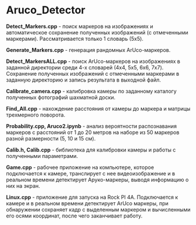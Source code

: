 # Aruco_Detector

**Detect_Markers.cpp** - поиск маркеров на изображениях и автоматическое сохранение полученных изображений (с отмеченными маркерами). Рассматривается только 1 словарь (5x5).

**Generate_Markers.cpp** - генерация рандомных ArUco-маркеров.

**Detect_MarkersALL.cpp** - поиск ArUco-маркеров на изображениях в заданной директории среди 4-х словарей (4x4, 5x5, 6x6, 7x7). Сохранение полученных изображений с отмеченными маркерами в заданную директорию и запись результата в выходной файл.

**Calibrate_camera.cpp** - калибровка камеры по заданному каталогу полученных фотографий шахматной доски.

**Find_All.cpp** - нахождение расстояния от камеры до маркера и матрицы трехмерного поворота.

**Probability.cpp, Aruco2.ipynb** - анализ вероятности распознавания маркеров с расстояний от 1 до 20 метров на наборе из 50 маркеров разной размерности (5, 10 и 15 см).

**Calib.h, Calib.cpp** - библиотека для калибровки камеры и работы с полученными параметрами.

**Game.cpp** - рабочее приложение на компьютере, которое подключается к камере, транслирует с нее видеоизображение и в реальном времени детектирует Аруко-маркеры, выводя информацию о них на экран.

**Linux.cpp** - приложение для запуска на Rock PI 4A. Подключается к камере и в реальном времени детектирует ArUco маркеры, при обнаружении сохраняет кадр с выделенным маркером и вычисленными его осями координат, после чего заканчивает работу.
